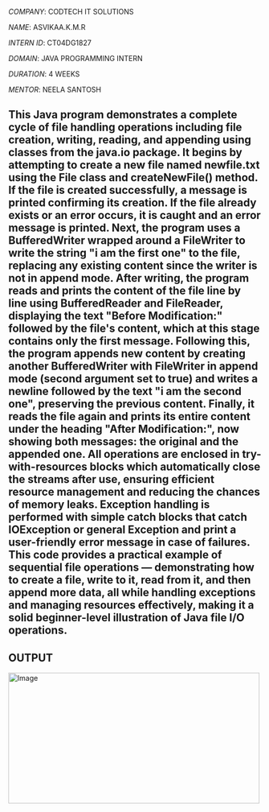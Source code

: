 *COMPANY*: CODTECH IT SOLUTIONS

*NAME*: ASVIKAA.K.M.R

*INTERN ID*: CT04DG1827

*DOMAIN*: JAVA PROGRAMMING INTERN

*DURATION*: 4 WEEKS

*MENTOR*: NEELA SANTOSH

## This Java program demonstrates a complete cycle of file handling operations including file creation, writing, reading, and appending using classes from the java.io package. It begins by attempting to create a new file named newfile.txt using the File class and createNewFile() method. If the file is created successfully, a message is printed confirming its creation. If the file already exists or an error occurs, it is caught and an error message is printed. Next, the program uses a BufferedWriter wrapped around a FileWriter to write the string "i am the first one" to the file, replacing any existing content since the writer is not in append mode. After writing, the program reads and prints the content of the file line by line using BufferedReader and FileReader, displaying the text "Before Modification:" followed by the file's content, which at this stage contains only the first message. Following this, the program appends new content by creating another BufferedWriter with FileWriter in append mode (second argument set to true) and writes a newline followed by the text "i am the second one", preserving the previous content. Finally, it reads the file again and prints its entire content under the heading "After Modification:", now showing both messages: the original and the appended one. All operations are enclosed in try-with-resources blocks which automatically close the streams after use, ensuring efficient resource management and reducing the chances of memory leaks. Exception handling is performed with simple catch blocks that catch IOException or general Exception and print a user-friendly error message in case of failures. This code provides a practical example of sequential file operations — demonstrating how to create a file, write to it, read from it, and then append more data, all while handling exceptions and managing resources effectively, making it a solid beginner-level illustration of Java file I/O operations.
## OUTPUT
<img width="500" height="260" alt="Image" src="https://github.com/user-attachments/assets/de054afb-9ef0-4d63-ba8c-e16fba3e2bd6" />
